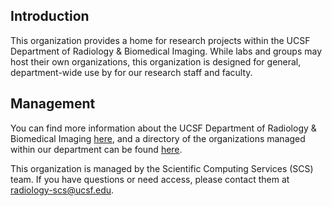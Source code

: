 ## Introduction

This organization provides a home for research projects within the UCSF Department of Radiology & Biomedical Imaging. While labs and groups may host their own organizations, this organization is designed for general, department-wide use by for our research staff and faculty.

## Management

You can find more information about the UCSF Department of Radiology & Biomedical Imaging [here](https://radiology.ucsf.edu/), and a directory of the organizations managed within our department can be found [here](https://github.com/ucsf-radiology).

This organization is managed by the Scientific Computing Services (SCS) team. If you have questions or need access, please contact them at [radiology-scs@ucsf.edu](mailto:radiology-scs@ucsf.edu).
